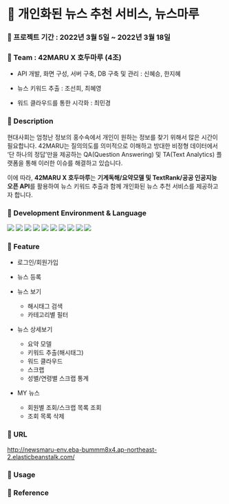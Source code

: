 # :newspaper: 개인화된 뉴스 추천 서비스, 뉴스마루

### :pushpin: 프로젝트 기간 : 2022년 3월 5일 ~ 2022년 3월 18일

### :pushpin: Team : 42MARU X 호두마루 (4조)
- <p> API 개발, 화면 구성, 서버 구축, DB 구축 및 관리 : 신혜승, 한지혜 </p>
- <p> 뉴스 키워드 추출 : 조선희, 최혜영 </p>
- <p> 워드 클라우드를 통한 시각화 : 최민경 </p>

### :pushpin: Description
현대사회는 엄청난 정보의 홍수속에서 개인이 원하는 정보를 찾기 위해서 많은 시간이 필요합니다.
42MARU는 질의의도를 의미적으로 이해하고 방대한 비정형 데이터에서 ‘단 하나의 정답’만을 제공하는 QA(Question Answering) 및 TA(Text Analytics) 플랫폼을 통해 이러한 이슈를 해결하고 있습니다.  

이에 따라, **42MARU X 호두마루**는 **기계독해/요약모델 및 TextRank/공공 인공지능 오픈 API**를 활용하여 뉴스 키워드 추출과 함께 개인화된 뉴스 추천 서비스를 제공하고자 합니다.  

### :pushpin: Development Environment & Language
<img src="https://img.shields.io/badge/SpringBoot-6DB33F?style=flat-square&logo=SpringBoot&logoColor=white"/></a>
<img src="https://img.shields.io/badge/Java-007396?style=flat-square&logo=Java&logoColor=white"/></a>
<img src="https://img.shields.io/badge/Python-3766AB?style=flat-square&logo=Python&logoColor=white"/></a>
<img src="https://img.shields.io/badge/R-276DC3?style=flat-square&logo=R&logoColor=white"/></a>
<img src="https://img.shields.io/badge/HTML5-E34F26?style=flat-square&logo=HTML5&logoColor=white"/></a> 
<img src="https://img.shields.io/badge/CSS3-1572B6?style=flat-square&logo=CSS3&logoColor=white"/></a>
<img src="https://img.shields.io/badge/JavaScript-F7DF1E?style=flat-square&logo=JavaScript&logoColor=white"/></a>
<img src="https://img.shields.io/badge/Flask-000000?style=flat-square&logo=Flask&logoColor=white"/></a>
<img src="https://img.shields.io/badge/Amazon AWS-232F3E?style=flat-square&logo=Amazon%20AWS&logoColor=white"/></a>
<img src="https://img.shields.io/badge/MySQL-4479A1?style=flat-square&logo=MySQL&logoColor=white"/></a>

### :pushpin: Feature
- 로그인/회원가입
- 뉴스 등록
- 뉴스 보기
  - 해시태그 검색
  - 카테고리별 필터
- 뉴스 상세보기
  - 요약 모델
  - 키워드 추출(해시태그)
  - 워드 클라우드
  - 스크랩
  - 성별/연령별 스크랩 통계

- MY 뉴스
  - 회원별 조회/스크랩 목록 조회
  - 조회 목록 삭제

### :pushpin: URL
http://newsmaru-env.eba-bummm8x4.ap-northeast-2.elasticbeanstalk.com/

### :pushpin: Usage

### :pushpin: Reference
